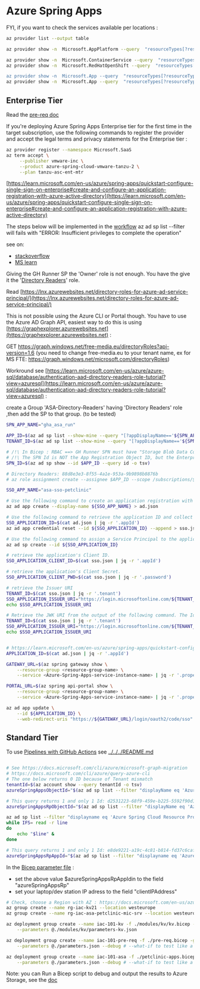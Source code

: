 # Azure Spring Apps


FYI, if you want to check the services available per locations :
```sh
az provider list --output table

az provider show -n  Microsoft.AppPlatform --query  "resourceTypes[?resourceType == 'Spring']".locations | jq '.[0]' | jq 'length'

az provider show -n  Microsoft.ContainerService --query  "resourceTypes[?resourceType == 'managedClusters']".locations | jq '.[0]' | jq 'length'
az provider show -n  Microsoft.RedHatOpenShift --query  "resourceTypes[?resourceType == 'OpenShiftClusters']".locations | jq '.[0]' | jq 'length’

az provider show -n  Microsoft.App --query  "resourceTypes[?resourceType == 'managedEnvironments']".locations | jq '.[0]' | jq 'length’
az provider show -n  Microsoft.App --query  "resourceTypes[?resourceType == 'connectedEnvironments']".locations | jq '.[0]' | jq 'length'

```

## Enterprise Tier

Read the [pre-req doc](https://learn.microsoft.com/en-us/azure/spring-apps/quickstart-deploy-infrastructure-vnet-bicep?tabs=azure-spring-apps-standard#prerequisites)

If you're deploying Azure Spring Apps Enterprise tier for the first time in the target subscription, use the following commands to register the provider and accept the legal terms and privacy statements for the Enterprise tier :
```sh
az provider register --namespace Microsoft.SaaS
az term accept \
     --publisher vmware-inc \
     --product azure-spring-cloud-vmware-tanzu-2 \
     --plan tanzu-asc-ent-mtr
```

[https://learn.microsoft.com/en-us/azure/spring-apps/quickstart-configure-single-sign-on-enterprise#create-and-configure-an-application-registration-with-azure-active-directory](https://learn.microsoft.com/en-us/azure/spring-apps/quickstart-configure-single-sign-on-enterprise#create-and-configure-an-application-registration-with-azure-active-directory)


The steps below will be implemented in the [workflow](./.github/workflows/deploy-iac-enterprise-tier.yml)
az ad sp list --filter will fails with "ERROR: Insufficient privileges to complete the operation"

see on:
- [stackoverflow](https://stackoverflow.com/questions/64333681/insufficient-privileges-to-complete-the-operation-with-listing-service-principal)
- [MS learn](https://learn.microsoft.com/en-us/answers/questions/899080/insufficient-privileges-to-complete-the-operation-3.html)

Giving the GH Runner SP the 'Owner' role is not enough. You have the give it the '[Directory Readers](https://learn.microsoft.com/en-us/azure/active-directory/roles/permissions-reference)' role. 

Read [https://lnx.azurewebsites.net/directory-roles-for-azure-ad-service-principal/](https://lnx.azurewebsites.net/directory-roles-for-azure-ad-service-principal/)

This is not possible using the Azure CLI or Portal though. You have to use the Azure AD Graph API, easiest way to do this is using [https://graphexplorer.azurewebsites.net](https://graphexplorer.azurewebsites.net) :

GET
https://graph.windows.net/free-media.eu/directoryRoles?api-version=1.6
(you need to change free-media.eu to your tenant name, ex for MS FTE: https://graph.windows.net/microsoft.com/directoryRoles)

Workround see [https://learn.microsoft.com/en-us/azure/azure-sql/database/authentication-aad-directory-readers-role-tutorial?view=azuresql](https://learn.microsoft.com/en-us/azure/azure-sql/database/authentication-aad-directory-readers-role-tutorial?view=azuresql) : 

create a Group 'ASA-Directory-Readers' having 'Directory Readers' role ,then add the SP to that group. (to be tested)

```sh
SPN_APP_NAME="gha_asa_run"

APP_ID=$(az ad sp list --show-mine --query "[?appDisplayName=='${SPN_APP_NAME}'].{id:appId}" --output tsv)
TENANT_ID=$(az ad sp list --show-mine --query "[?appDisplayName=='${SPN_APP_NAME}'].{t:appOwnerOrganizationId}" --output tsv)

# /!\ In Bicep : RBAC ==> GH Runner SPN must have "Storage Blob Data Contributor" Role on the storage Account"
# /!\ The SPN Id is NOT the App Registration Object ID, but the Enterprise Registration Object ID"
SPN_ID=$(az ad sp show --id $APP_ID --query id -o tsv)

# Directory Readers: 88d8e3e3-8f55-4a1e-953a-9b9898b8876b
# az role assignment create --assignee $APP_ID --scope /subscriptions/${SUBSCRIPTION_ID}/resourceGroups/${RG_APP} --role 88d8e3e3-8f55-4a1e-953a-9b9898b8876b 


```


```sh
SSO_APP_NAME="asa-sso-petclinic"

# Use the following command to create an application registration with AAD
az ad app create --display-name ${SSO_APP_NAME} > ad.json

# Use the following command to retrieve the application ID and collect the client secret:
SSO_APPLICATION_ID=$(cat ad.json | jq -r '.appId')
az ad app credential reset --id ${SSO_APPLICATION_ID} --append > sso.json

# Use the following command to assign a Service Principal to the application registration:
az ad sp create --id ${SSO_APPLICATION_ID}

# retrieve the application's Client ID. 
SSO_APPLICATION_CLIENT_ID=$(cat sso.json | jq -r '.appId')

# retrieve the application's Client Secret. 
SSO_APPLICATION_CLIENT_PWD=$(cat sso.json | jq -r '.password')

# retrieve the Issuer URI
TENANT_ID=$(cat sso.json | jq -r '.tenant')
SSO_APPLICATION_ISSUER_URI="https://login.microsoftonline.com/${TENANT_ID}/v2.0"
echo $SSO_APPLICATION_ISSUER_URI

# Retrieve the JWK URI from the output of the following command. The Identity Service application will use the public JSON Web Keys (JWK) to verify JSON Web Tokens (JWT) issued by Active Directory.
TENANT_ID=$(cat sso.json | jq -r '.tenant')
SSO_APPLICATION_ISSUER_URI="https://login.microsoftonline.com/${TENANT_ID}/discovery/v2.0/keys"
echo $SSO_APPLICATION_ISSUER_URI


# https://learn.microsoft.com/en-us/azure/spring-apps/quickstart-configure-single-sign-on-enterprise#create-and-configure-an-application-registration-with-azure-active-directory
APPLICATION_ID=$(cat ad.json | jq -r '.appId')

GATEWAY_URL=$(az spring gateway show \
    --resource-group <resource-group-name> \
    --service <Azure-Spring-Apps-service-instance-name> | jq -r '.properties.url')

PORTAL_URL=$(az spring api-portal show \
    --resource-group <resource-group-name> \
    --service <Azure-Spring-Apps-service-instance-name> | jq -r '.properties.url')

az ad app update \
    --id ${APPLICATION_ID} \
    --web-redirect-uris "https://${GATEWAY_URL}/login/oauth2/code/sso" "https://${PORTAL_URL}/oauth2-redirect.html" "https://${PORTAL_URL}/login/oauth2/code/sso"


```


## Standard Tier

To use [Pipelines with GitHub Actions](https://docs.microsoft.com/en-us/azure/azure-resource-manager/bicep/deploy-github-actions?tabs=CLI) see [../../../README.md](../../README.md)
```sh

# See https://docs.microsoft.com/cli/azure/microsoft-graph-migration
# https://docs.microsoft.com/cli/azure/query-azure-cli
# The one below returns 0 ID because of Tenant mismatch
tenantId=$(az account show --query tenantId -o tsv)
azureSpringAppsObjectId="$(az ad sp list --filter "displayName eq 'Azure Spring Cloud Resource Provider'" --query "[?appDisplayName=='Azure Spring Cloud Resource Provider']" --query "[?appOwnerTenantId=='$tenantId'].id" -o tsv | head -1)"

# This query returns 1 and only 1 Id: d2531223-68f9-459e-b225-5592f90d145e
azureSpringAppsRpObjectId="$(az ad sp list --filter "displayName eq 'Azure Spring Cloud Resource Provider'" --query "[?appDisplayName=='Azure Spring Cloud Resource Provider'].id" -o tsv | head -1)"

az ad sp list --filter "displayname eq 'Azure Spring Cloud Resource Provider'" --query "[?appDisplayName=='Azure Spring Cloud Resource Provider'].id" -o tsv |
while IFS= read -r line
do
    echo "$line" &
done

# This query returns 1 and only 1 Id: e8de9221-a19c-4c81-b814-fd37c6caf9d2
azureSpringAppsRpAppId="$(az ad sp list --filter "displayname eq 'Azure Spring Cloud Resource Provider'" --query "[?appDisplayName=='Azure Spring Cloud Resource Provider'].appId" -o tsv | head -1)"
```

In the [Bicep parameter file](./parameters.json) :
- set the above value $azureSpringAppsRpAppIdin to the field "azureSpringAppsRp"
- set your laptop/dev station IP adress to the field "clientIPAddress"


```sh
# Check, choose a Region with AZ : https://docs.microsoft.com/en-us/azure/availability-zones/az-overview#azure-regions-with-availability-zones
az group create --name rg-iac-kv21 --location westeurope
az group create --name rg-iac-asa-petclinic-mic-srv --location westeurope

az deployment group create --name iac-101-kv -f ./modules/kv/kv.bicep -g rg-iac-kv \
    --parameters @./modules/kv/parameters-kv.json

az deployment group create --name iac-101-pre-req -f ./pre-req.bicep -g rg-iac-asa-petclinic-mic-srv \
    --parameters @./parameters.json --debug # --what-if to test like a dry-run

az deployment group create --name iac-101-asa -f ./petclinic-apps.bicep -g rg-iac-asa-petclinic-mic-srv \
    --parameters @./parameters.json --debug # --what-if to test like a dry-run    
```

Note: you can Run a Bicep script to debug and output the results to Azure Storage, see the [doc](https://docs.microsoft.com/en-us/azure/azure-resource-manager/bicep/deployment-script-bicep#sample-bicep-files)

